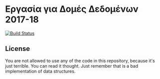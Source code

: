 # Εργασία για Δομές Δεδομένων 2017-18

[![Build Status](https://travis-ci.com/Sima214/vff-struct.svg?token=kaPtZHgAN2NhuaEpazT2&branch=master)](https://travis-ci.com/Sima214/vff-struct)

## License

You are not allowed to use any of the code in this repository, because it's just terrible. You can read it thought. Just remember that is a bad implementation of data structures.